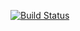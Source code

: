 [![Build Status](https://travis-ci.org/swarajd/codebusters-ciphers.svg?branch=master)](https://travis-ci.org/swarajd/codebusters-ciphers)
